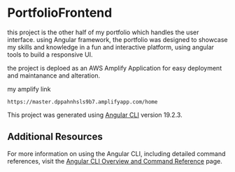 # PortfolioFrontend

this project is the other half of my portfolio which handles the user interface. using Angular framework, the portfolio was designed to showcase my skills and knowledge in a fun and interactive platform, using angular tools to build a responsive UI.

the project is deploed as an AWS Amplify Application for easy deployment and maintanance and alteration.

my amplify link
````
https://master.dppahnhsls9b7.amplifyapp.com/home
````
This project was generated using [Angular CLI](https://github.com/angular/angular-cli) version 19.2.3.


## Additional Resources

For more information on using the Angular CLI, including detailed command references, visit the [Angular CLI Overview and Command Reference](https://angular.dev/tools/cli) page.
